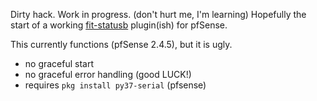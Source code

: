 Dirty hack. Work in progress.
(don't hurt me, I'm learning)
Hopefully the start of a working [fit-statusb](https://fit-iot.com/web/product/fit-statusb/) plugin(ish) for pfSense.

This currently functions (pfSense 2.4.5), but it is ugly.
- no graceful start
- no graceful error handling (good LUCK!)
- requires `pkg install py37-serial` (pfsense)